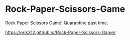 # Rock-Paper-Scissors-Game
Rock Paper Scissors Game! Quarantine past time. 

https://erik312.github.io/Rock-Paper-Scissors-Game/
